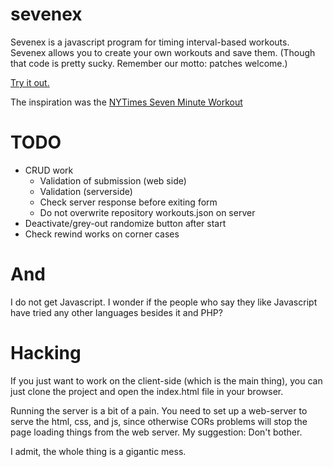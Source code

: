# sevenex

Sevenex is a javascript program for timing interval-based workouts.
Sevenex allows you to create your own workouts and save them.
(Though that code is pretty sucky. Remember our motto: patches welcome.)

[Try it out.](https://hrorm.org/sevenex/)

The inspiration was the [NYTimes Seven Minute Workout](https://www.nytimes.com/guides/well/activity/the-7-minute-workout)

# TODO

 * CRUD work
   * Validation of submission (web side)
   * Validation (serverside)
   * Check server response before exiting form
   * Do not overwrite repository workouts.json on server
 * Deactivate/grey-out randomize button after start
 * Check rewind works on corner cases

# And 

I do not get Javascript. I wonder if the people who say they like 
Javascript have tried any other languages besides it and PHP?

# Hacking

If you just want to work on the client-side (which is the main thing),
you can just clone the project and open the index.html file in your
browser.

Running the server is a bit of a pain. You need to set up a web-server
to serve the html, css, and js, since otherwise CORs problems will 
stop the page loading things from the web server. My suggestion:
Don't bother.

I admit, the whole thing is a gigantic mess.
